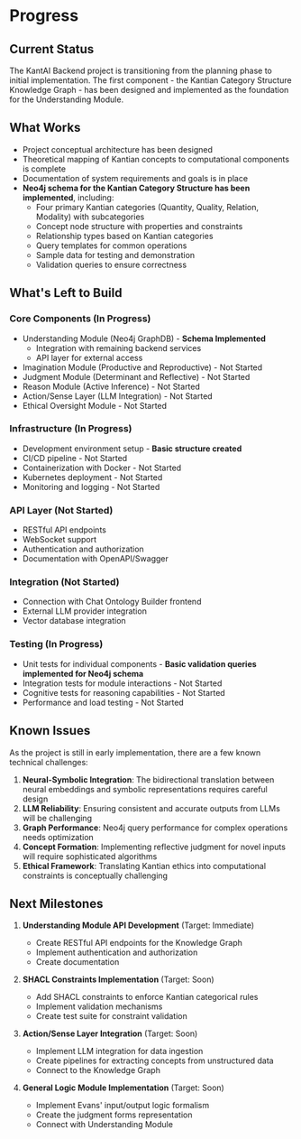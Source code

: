 # Progress

## Current Status

The KantAI Backend project is transitioning from the planning phase to initial implementation. The first component - the Kantian Category Structure Knowledge Graph - has been designed and implemented as the foundation for the Understanding Module.

## What Works

- Project conceptual architecture has been designed
- Theoretical mapping of Kantian concepts to computational components is complete
- Documentation of system requirements and goals is in place
- **Neo4j schema for the Kantian Category Structure has been implemented**, including:
  - Four primary Kantian categories (Quantity, Quality, Relation, Modality) with subcategories
  - Concept node structure with properties and constraints
  - Relationship types based on Kantian categories
  - Query templates for common operations
  - Sample data for testing and demonstration
  - Validation queries to ensure correctness

## What's Left to Build

### Core Components (In Progress)
- Understanding Module (Neo4j GraphDB) - **Schema Implemented**
  - Integration with remaining backend services
  - API layer for external access
- Imagination Module (Productive and Reproductive) - Not Started
- Judgment Module (Determinant and Reflective) - Not Started
- Reason Module (Active Inference) - Not Started
- Action/Sense Layer (LLM Integration) - Not Started
- Ethical Oversight Module - Not Started

### Infrastructure (In Progress)
- Development environment setup - **Basic structure created**
- CI/CD pipeline - Not Started
- Containerization with Docker - Not Started
- Kubernetes deployment - Not Started
- Monitoring and logging - Not Started

### API Layer (Not Started)
- RESTful API endpoints
- WebSocket support
- Authentication and authorization
- Documentation with OpenAPI/Swagger

### Integration (Not Started)
- Connection with Chat Ontology Builder frontend
- External LLM provider integration
- Vector database integration

### Testing (In Progress)
- Unit tests for individual components - **Basic validation queries implemented for Neo4j schema**
- Integration tests for module interactions - Not Started
- Cognitive tests for reasoning capabilities - Not Started
- Performance and load testing - Not Started

## Known Issues

As the project is still in early implementation, there are a few known technical challenges:

1. **Neural-Symbolic Integration**: The bidirectional translation between neural embeddings and symbolic representations requires careful design
2. **LLM Reliability**: Ensuring consistent and accurate outputs from LLMs will be challenging
3. **Graph Performance**: Neo4j query performance for complex operations needs optimization
4. **Concept Formation**: Implementing reflective judgment for novel inputs will require sophisticated algorithms
5. **Ethical Framework**: Translating Kantian ethics into computational constraints is conceptually challenging

## Next Milestones

1. **Understanding Module API Development** (Target: Immediate)
   - Create RESTful API endpoints for the Knowledge Graph
   - Implement authentication and authorization
   - Create documentation

2. **SHACL Constraints Implementation** (Target: Soon)
   - Add SHACL constraints to enforce Kantian categorical rules
   - Implement validation mechanisms
   - Create test suite for constraint validation

3. **Action/Sense Layer Integration** (Target: Soon)
   - Implement LLM integration for data ingestion
   - Create pipelines for extracting concepts from unstructured data
   - Connect to the Knowledge Graph

4. **General Logic Module Implementation** (Target: Soon)
   - Implement Evans' input/output logic formalism
   - Create the judgment forms representation
   - Connect with Understanding Module 